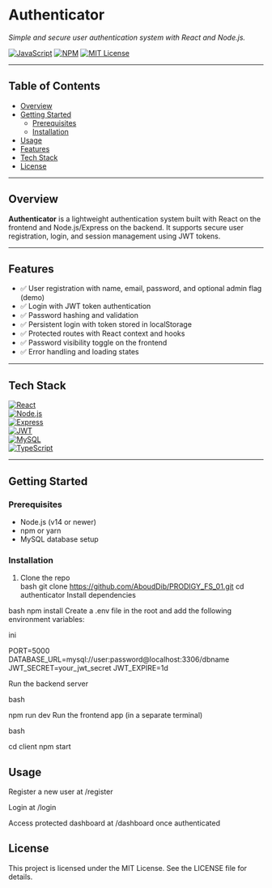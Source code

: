 
# Authenticator

*Simple and secure user authentication system with React and Node.js.*

[![JavaScript](https://img.shields.io/badge/language-JavaScript-yellow?logo=javascript)](https://developer.mozilla.org/en-US/docs/Web/JavaScript)
[![NPM](https://img.shields.io/badge/package-npm-blue?logo=npm)](https://www.npmjs.com/)
[![MIT License](https://img.shields.io/badge/license-MIT-green.svg)](LICENSE)

---

## Table of Contents

- [Overview](#overview)
- [Getting Started](#getting-started)
  - [Prerequisites](#prerequisites)
  - [Installation](#installation)
- [Usage](#usage)
- [Features](#features)
- [Tech Stack](#tech-stack)
- [License](#license)

---

## Overview

**Authenticator** is a lightweight authentication system built with React on the frontend and Node.js/Express on the backend. It supports secure user registration, login, and session management using JWT tokens.

---

## Features

- ✅ User registration with name, email, password, and optional admin flag (demo)  
- ✅ Login with JWT token authentication  
- ✅ Password hashing and validation  
- ✅ Persistent login with token stored in localStorage  
- ✅ Protected routes with React context and hooks  
- ✅ Password visibility toggle on the frontend  
- ✅ Error handling and loading states  

---

## Tech Stack

[![React](https://img.shields.io/badge/React-61DAFB?logo=react&logoColor=black)](https://reactjs.org/)  
[![Node.js](https://img.shields.io/badge/Node.js-339933?logo=node.js&logoColor=white)](https://nodejs.org/)  
[![Express](https://img.shields.io/badge/Express.js-black?logo=express&logoColor=white)](https://expressjs.com/)  
[![JWT](https://img.shields.io/badge/JWT-black?logo=json-web-tokens&logoColor=white)](https://jwt.io/)  
[![MySQL](https://img.shields.io/badge/MySQL-4479A1?logo=mysql&logoColor=white)](https://www.mysql.com/)  
[![TypeScript](https://img.shields.io/badge/TypeScript-3178C6?logo=typescript&logoColor=white)](https://www.typescriptlang.org/)  

---

## Getting Started

### Prerequisites

- Node.js (v14 or newer)  
- npm or yarn  
- MySQL database setup  

### Installation

1. Clone the repo  
bash
git clone https://github.com/AboudDib/PRODIGY_FS_01.git
cd authenticator
Install dependencies

bash
npm install
Create a .env file in the root and add the following environment variables:

ini

PORT=5000
DATABASE_URL=mysql://user:password@localhost:3306/dbname
JWT_SECRET=your_jwt_secret
JWT_EXPIRE=1d

Run the backend server

bash

npm run dev
Run the frontend app (in a separate terminal)

bash

cd client
npm start

## Usage

Register a new user at /register

Login at /login

Access protected dashboard at /dashboard once authenticated

## License

This project is licensed under the MIT License. See the LICENSE file for details.

